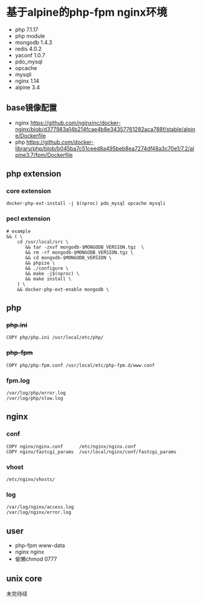 # 基于alpine的php-fpm nginx环境

* php 7.1.17
* php module
 * mongodb 1.4.3
 * redis 4.0.2
 * yaconf 1.0.7
 * pdo_mysql
 * opcache
 * mysqli
* nginx 1.14
* alpine 3.4

## base镜像配置
* nginx
https://github.com/nginxinc/docker-nginx/blob/d377983a14b214fcae4b8e34357761282aca788f/stable/alpine/Dockerfile
* php
https://github.com/docker-library/php/blob/b045ba7c51ceed8a495beb8ea7274df48a3c70e1/7.2/alpine3.7/fpm/Dockerfile

## php extension
### core extension
```
docker-php-ext-install -j $(nproc) pdo_mysql opcache mysqli
```
### pecl extension
```
# example
&& ( \
    cd /usr/local/src \
       && tar -zxvf mongodb-$MONGODB_VERSION.tgz  \
       && rm -rf mongodb-$MONGODB_VERSION.tgz \
       && cd mongodb-$MONGODB_VERSION \
       && phpize \
       && ./configure \
       && make -j$(nproc) \
       && make install \
    ) \
    && docker-php-ext-enable mongodb \

```

## php
### ~~php.ini~~
```
COPY php/php.ini /usr/local/etc/php/
```
### ~~php-fpm~~
```
COPY php/php-fpm.conf /usr/local/etc/php-fpm.d/www.conf
```
### fpm.log
```
/var/log/php/error.log
/var/log/php/slow.log
```

## nginx 
### conf
```
COPY nginx/nginx.conf      /etc/nginx/nginx.conf
COPY nginx/fastcgi_params  /usr/local/nginx/conf/fastcgi_params
```
### vhost
```
/etc/nginx/vhosts/
```
### log 
```
/var/log/nginx/access.log
/var/log/nginx/error.log
```

## user
* php-fpm www-data
* nginx nginx
* 偷懒chmod 0777

## unix core 
未完待续


